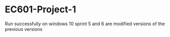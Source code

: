 # EC601-Project-1
Run successfully on windows 10
sprint 5 and 6 are modified versions of the previous versions
